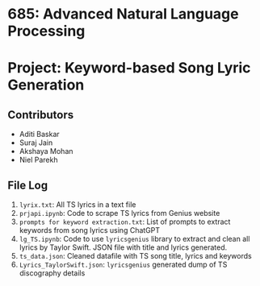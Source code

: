 # 685: Advanced Natural Language Processing
# Project: Keyword-based Song Lyric Generation

## Contributors
- Aditi Baskar
- Suraj Jain
- Akshaya Mohan
- Niel Parekh

## File Log
1. `lyrix.txt`: All TS lyrics in a text file
2. `prjapi.ipynb`: Code to scrape TS lyrics from Genius website
3. `prompts for keyword extraction.txt`: List of prompts to extract keywords from song lyrics using ChatGPT
4. `lg_TS.ipynb`: Code to use `lyricsgenius` library to extract and clean all lyrics by Taylor Swift. JSON file with title and lyrics generated.
5. `ts_data.json`: Cleaned datafile with TS song title, lyrics and keywords
6. `Lyrics_TaylorSwift.json`: `lyricsgenius` generated dump of TS discography details